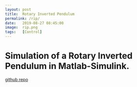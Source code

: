 ```yaml
---
layout: post
title:  Rotary Inverted Pendulum
permalink: /rip/
date:   2019-08-27 08:45:00
image:  rip.png
tags:   [Control]
---
```

# Simulation of a Rotary Inverted Pendulum in Matlab-Simulink.

[github repo](https://github.com/ashwath-karthikeyan/rotary-inverted-pendulum)